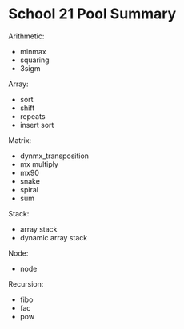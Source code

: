 # School 21 Pool Summary

Arithmetic:
- minmax
- squaring
- 3sigm

Array:
- sort
- shift
- repeats
- insert sort

Matrix:
- dynmx_transposition
- mx multiply
- mx90
- snake
- spiral
- sum

Stack:
- array stack
- dynamic array stack

Node:

- node

Recursion:

- fibo
- fac
- pow 
